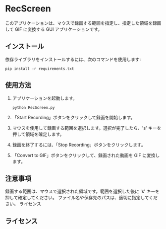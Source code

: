 # RecScreen

このアプリケーションは、マウスで録画する範囲を指定し、指定した領域を録画して GIF に変換する GUI アプリケーションです。

## インストール

依存ライブラリをインストールするには、次のコマンドを使用します:

```base
pip install -r requirements.txt
```

## 使用方法

1. アプリケーションを起動します。

   ```base
   python RecScreen.py
   ```

1. 「Start Recording」ボタンをクリックして録画を開始します。
1. マウスを使用して録画する範囲を選択します。選択が完了したら、's' キーを押して領域を確定します。
1. 録画を終了するには、「Stop Recording」ボタンをクリックします。
1. 「Convert to GIF」ボタンをクリックして、録画された動画を GIF に変換します。

## 注意事項

録画する範囲は、マウスで選択された領域です。範囲を選択した後に 's' キーを押して確定してください。
ファイル名や保存先のパスは、適切に指定してください。
ライセンス

## ライセンス
